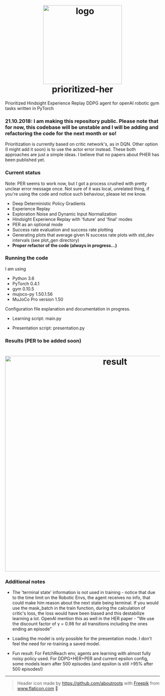 <h1 align="center">
  <img src="https://github.com/filipolszewski/prioritized-her/blob/master/static/img/logo.png" alt="logo" width="256"></br>
  prioritized-her
</h1>

Prioritized Hindsight Experience Replay DDPG agent for openAI robotic gym tasks written in PyTorch

### 21.10.2018: I am making this repository public. Please note that for now, this codebase will be unstable and I will be adding and refactoring the code for the next month or so!

Prioritization is currently based on critic network's, as in DQN. Other option (I might add it soon) is to use the actor error instead. These both approaches are just a simple ideas. I believe that no papers about PHER has been published yet.

### Current status

Note: PER seems to work now, but I got a process crushed with pretty unclear 
error message once. Not sure of it was local, unrelated thing, if you're 
using the code and notice such behaviour, please let me know.

- Deep Deterministic Policy Gradients
- Experience Replay
- Exploration Noise and Dynamic Input Normalization
- Hindsight Experience Replay with 'future' and 'final' modes
- PER as an optional mode
- Success rate evaluation and success rate plotting
- Generating plots that average given N success rate plots with std_dev intervals (see plot_gen directory)
- **Proper refactor of the code (always in progress...)**

### Running the code

I am using 
- Python 3.6
- PyTorch 0.4.1 
- gym 0.10.5
- mujoco-py 1.50.1.56
- MuJoCo Pro version 1.50

Configuration file explanation and documentation in progress. 

- Learning script: main.py

- Presentation script: presentation.py

### Results (PER to be added soon)

<h1 align="center">
  <img src="https://github.com/filipolszewski/prioritized-her/blob/master/static/img/result_push.png" alt="result" width="700"></br>
</h1>

### Additional notes

- The 'terminal state' information is not used in training - notice that due to the time limit on the Robotic Envs, the agent receives no info, that could make him reason about the next state being terminal. 
If you would use the mask_batch in the train function, during the calculation of critic's loss, the loss would have been biased and this destabilize learning a lot.
OpenAI mention this as well in the HER paper - "We use the discount factor of γ = 0.98 for all transitions including the ones ending an episode"

- Loading the model is only possible for the presentation mode. I don't feel the need for re-training a saved model.

- Fun result: For FetchReach env, agents are learning with almost fully noisy
 policy used. For DDPG+HER+PER and current epsilon config, some models learn 
 after 500 episodes (and epsilon is still >95% after 500 episodes!)
---

> Header icon made by https://github.com/aboutroots with [Freepik](https://www.freepik.com/) from www.flaticon.com :rat:

